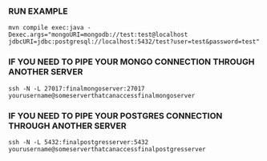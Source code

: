 
### RUN EXAMPLE

`mvn compile exec:java -Dexec.args="mongoURI=mongodb://test:test@localhost jdbcURI=jdbc:postgresql://localhost:5432/test?user=test&password=test"`

### IF YOU NEED TO PIPE YOUR MONGO CONNECTION THROUGH ANOTHER SERVER

`ssh -N -L 27017:finalmongoserver:27017 yourusername@someserverthatcanaccessfinalmongoserver`

### IF YOU NEED TO PIPE YOUR POSTGRES CONNECTION THROUGH ANOTHER SERVER

`ssh -N -L 5432:finalpostgresserver:5432 yourusername@someserverthatcanaccessfinalpostgresserver`
